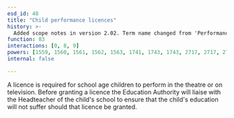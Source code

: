 ```yaml
---
esd_id: 48
title: "Child performance licences"
history: >-
  Added scope notes in version 2.02. Term name changed from 'Performance/stage licences for school age children' to 'Licences - children and young people - employment byelaws' in version 3.00. Name changed to 'Child performance licences' in version 4.00
function: 83
interactions: [0, 8, 9]
powers: [1559, 1560, 1561, 1562, 1563, 1741, 1743, 1743, 2717, 2717, 2785, 3092]
internal: false

---
```


A licence is required for school age children to perform in the theatre or on television. Before granting a licence the Education Authority will liaise with the Headteacher of the child's school to ensure that the child's education will not suffer should that licence be granted.

